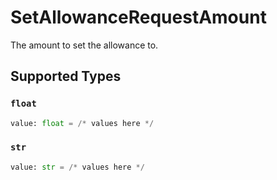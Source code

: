 # SetAllowanceRequestAmount

The amount to set the allowance to.


## Supported Types

### `float`

```python
value: float = /* values here */
```

### `str`

```python
value: str = /* values here */
```

